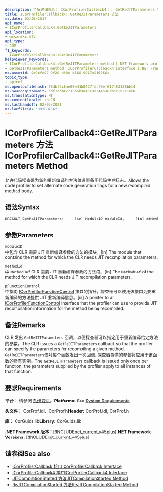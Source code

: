 ```yaml
---
description: 了解详细信息： ICorProfilerCallback4：： GetReJITParameters 方法
title: ICorProfilerCallback4::GetReJITParameters 方法
ms.date: 03/30/2017
api_name:
- ICorProfilerCallback4.GetReJITParameters
api_location:
- mscorwks.dll
api_type:
- COM
f1_keywords:
- ICorProfilerCallback4::GetReJITParameters
helpviewer_keywords:
- ICorProfilerCallback4::GetReJITParameters method [.NET Framework profiling]
- GetReJITParameters method, ICorProfilerCallback4 interface [.NET Framework profiling]
ms.assetid: 0e9bfe07-9f20-498c-b568-9017c8f6056c
topic_type:
- apiref
ms.openlocfilehash: f8dbf2c6ae80e41b8427fdaf0ef617a83138bb14
ms.sourcegitcommit: ddf7edb67715a5b9a45e3dd44536dabc153c1de0
ms.translationtype: MT
ms.contentlocale: zh-CN
ms.lasthandoff: 02/06/2021
ms.locfileid: "99788756"
---
```

# <a name="icorprofilercallback4getrejitparameters-method"></a><span data-ttu-id="58877-103">ICorProfilerCallback4::GetReJITParameters 方法</span><span class="sxs-lookup"><span data-stu-id="58877-103">ICorProfilerCallback4::GetReJITParameters Method</span></span>

<span data-ttu-id="58877-104">允许代码探查器为新的重新编译的方法体设置备用代码生成标志。</span><span class="sxs-lookup"><span data-stu-id="58877-104">Allows the code profiler to set alternate code generation flags for a new recompiled method body.</span></span>  
  
## <a name="syntax"></a><span data-ttu-id="58877-105">语法</span><span class="sxs-lookup"><span data-stu-id="58877-105">Syntax</span></span>  
  
```cpp  
HRESULT GetReJITParameters(     [in] ModuleID moduleId,     [in] mdMethodDef methodId,     [in] ICorProfilerFunctionControl *pFunctionControl);  
```  
  
## <a name="parameters"></a><span data-ttu-id="58877-106">参数</span><span class="sxs-lookup"><span data-stu-id="58877-106">Parameters</span></span>  

 `moduleID`  
 <span data-ttu-id="58877-107">中包含 CLR 需要 JIT 重新编译参数的方法的模块。</span><span class="sxs-lookup"><span data-stu-id="58877-107">[in] The module that contains the method for which the CLR needs JIT recompilation parameters.</span></span>  
  
 `methodId`  
 <span data-ttu-id="58877-108">中 `MethodDef` CLR 需要 JIT 重新编译参数的方法的。</span><span class="sxs-lookup"><span data-stu-id="58877-108">[in] The `MethodDef` of the method for which the CLR needs JIT recompilation parameters.</span></span>  
  
 `pFunctionControl`  
 <span data-ttu-id="58877-109">中指向 [ICorProfilerFunctionControl](icorprofilerfunctioncontrol-interface.md) 接口的指针，探查器可以使用该接口为要重新编译的方法提供 JIT 重新编译信息。</span><span class="sxs-lookup"><span data-stu-id="58877-109">[in] A pointer to an [ICorProfilerFunctionControl](icorprofilerfunctioncontrol-interface.md) interface that the profiler can use to provide JIT recompilation information for the method being recompiled.</span></span>  
  
## <a name="remarks"></a><span data-ttu-id="58877-110">备注</span><span class="sxs-lookup"><span data-stu-id="58877-110">Remarks</span></span>  

 <span data-ttu-id="58877-111">CLR 发出 `GetReJITParameters` 回调，以便探查器可以指定用于重新编译给定方法的参数。</span><span class="sxs-lookup"><span data-stu-id="58877-111">The CLR issues a `GetReJITParameters` callback so that the profiler can specify the parameters for recompiling a given method.</span></span> <span data-ttu-id="58877-112">`GetReJITParameters`仅对每个函数发出一次回调; 探查器提供的参数将应用于该函数的所有实例。</span><span class="sxs-lookup"><span data-stu-id="58877-112">The `GetReJITParameters` callback is issued only once per function; the parameters supplied by the profiler apply to all instances of that function.</span></span>  
  
## <a name="requirements"></a><span data-ttu-id="58877-113">要求</span><span class="sxs-lookup"><span data-stu-id="58877-113">Requirements</span></span>  

 <span data-ttu-id="58877-114">**平台：** 请参阅 [系统要求](../../get-started/system-requirements.md)。</span><span class="sxs-lookup"><span data-stu-id="58877-114">**Platforms:** See [System Requirements](../../get-started/system-requirements.md).</span></span>  
  
 <span data-ttu-id="58877-115">**头文件：** CorProf.idl、CorProf.h</span><span class="sxs-lookup"><span data-stu-id="58877-115">**Header:** CorProf.idl, CorProf.h</span></span>  
  
 <span data-ttu-id="58877-116">**库：** CorGuids.lib</span><span class="sxs-lookup"><span data-stu-id="58877-116">**Library:** CorGuids.lib</span></span>  
  
 <span data-ttu-id="58877-117">**.NET Framework 版本：**[!INCLUDE[net_current_v45plus](../../../../includes/net-current-v45plus-md.md)]</span><span class="sxs-lookup"><span data-stu-id="58877-117">**.NET Framework Versions:** [!INCLUDE[net_current_v45plus](../../../../includes/net-current-v45plus-md.md)]</span></span>  
  
## <a name="see-also"></a><span data-ttu-id="58877-118">请参阅</span><span class="sxs-lookup"><span data-stu-id="58877-118">See also</span></span>

- [<span data-ttu-id="58877-119">ICorProfilerCallback 接口</span><span class="sxs-lookup"><span data-stu-id="58877-119">ICorProfilerCallback Interface</span></span>](icorprofilercallback-interface.md)
- [<span data-ttu-id="58877-120">ICorProfilerCallback4 接口</span><span class="sxs-lookup"><span data-stu-id="58877-120">ICorProfilerCallback4 Interface</span></span>](icorprofilercallback4-interface.md)
- [<span data-ttu-id="58877-121">JITCompilationStarted 方法</span><span class="sxs-lookup"><span data-stu-id="58877-121">JITCompilationStarted Method</span></span>](icorprofilercallback-jitcompilationstarted-method.md)
- [<span data-ttu-id="58877-122">ReJITCompilationStarted 方法</span><span class="sxs-lookup"><span data-stu-id="58877-122">ReJITCompilationStarted Method</span></span>](icorprofilercallback4-rejitcompilationstarted-method.md)
